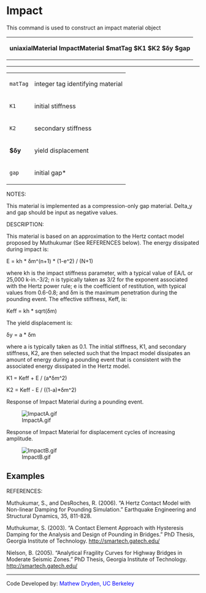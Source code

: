  # Impact

<p>This command is used to construct an impact material object</p>
<table>
<tbody>
<tr class="odd">
<td><p><strong>uniaxialMaterial ImpactMaterial $matTag $K1 $K2 $δy
$gap</strong></p></td>
</tr>
</tbody>
</table>
<hr />
<table>
<tbody>
<tr class="odd">
<td><code class="parameter-table-variable">matTag</code></td>
<td><p>integer tag identifying material</p></td>
</tr>
<tr class="even">
<td><p><code class="parameter-table-variable">K1</code></p></td>
<td><p>initial stiffness</p></td>
</tr>
<tr class="odd">
<td><p><code class="parameter-table-variable">K2</code></p></td>
<td><p>secondary stiffness</p></td>
</tr>
<tr class="even">
<td><p><strong>$δy</strong></p></td>
<td><p>yield displacement</p></td>
</tr>
<tr class="odd">
<td><code class="parameter-table-variable">gap</code></td>
<td><p>initial gap*</p></td>
</tr>
</tbody>
</table>
<p>NOTES:</p>
<p>This material is implemented as a compression-only gap material.
Delta_y and gap should be input as negative values.</p>
<p>DESCRIPTION:</p>
<p>This material is based on an approximation to the Hertz contact model
proposed by Muthukumar (See REFERENCES below). The energy dissipated
during impact is:</p>
<p>E = kh * δm^(n+1) * (1-e^2) / (N+1)</p>
<p>where kh is the impact stiffness parameter, with a typical value of
EA/L or 25,000 k-in.-3/2; n is typically taken as 3/2 for the exponent
associated with the Hertz power rule; e is the coefficient of
restitution, with typical values from 0.6-0.8; and δm is the maximum
penetration during the pounding event. The effective stiffness, Keff,
is:</p>
<p>Keff = kh * sqrt(δm)</p>
<p>The yield displacement is:</p>
<p>δy = a * δm</p>
<p>where a is typically taken as 0.1. The initial stiffness, K1, and
secondary stiffness, K2, are then selected such that the Impact model
dissipates an amount of energy during a pounding event that is
consistent with the associated energy dissipated in the Hertz model.</p>
<p>K1 = Keff + E / (a*δm^2)</p>
<p>K2 = Keff - E / ((1-a)*δm^2)</p>
<p>Response of Impact Material during a pounding event.</p>
<figure>
<img src="/OpenSeesRT/contrib/static/ImpactA.gif" title="ImpactA.gif" alt="ImpactA.gif" />
<figcaption aria-hidden="true">ImpactA.gif</figcaption>
</figure>
<p>Response of Impact Material for displacement cycles of increasing
amplitude.</p>
<figure>
<img src="/OpenSeesRT/contrib/static/ImpactB.gif" title="ImpactB.gif" alt="ImpactB.gif" />
<figcaption aria-hidden="true">ImpactB.gif</figcaption>
</figure>

## Examples

<p>REFERENCES:</p>
<p>Muthukumar, S., and DesRoches, R. (2006). “A Hertz Contact Model with
Non-linear Damping for Pounding Simulation.” Earthquake Engineering and
Structural Dynamics, 35, 811-828.</p>
<p>Muthukumar, S. (2003). “A Contact Element Approach with Hysteresis
Damping for the Analysis and Design of Pounding in Bridges.” PhD Thesis,
Georgia Institute of Technology. <a
href="http://smartech.gatech.edu/">http://smartech.gatech.edu/</a></p>
<p>Nielson, B. (2005). “Analytical Fragility Curves for Highway Bridges
in Moderate Seismic Zones.” PhD Thesis, Georgia Institute of Technology.
<a
href="http://smartech.gatech.edu/">http://smartech.gatech.edu/</a></p>
<hr />
<p>Code Developed by: <span style="color:blue"> Mathew Dryden, UC
Berkeley </span></p>

